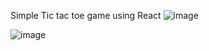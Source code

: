 Simple Tic tac toe game using React
![image](https://user-images.githubusercontent.com/46751993/162251099-e1095db1-95f3-4714-bdb0-adc71f9cefb0.png)

![image](https://user-images.githubusercontent.com/46751993/162251214-b3d49622-67b8-42d9-aa12-abfe9b0bd701.png)
